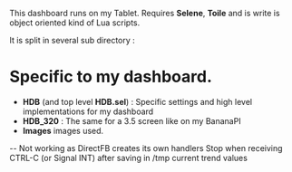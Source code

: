 This dashboard runs on my Tablet.
Requires **Selene**, **Toile** and is write is object oriented kind of Lua scripts.

It is split in several sub directory : 

# Specific to my dashboard.
* **HDB** (and top level **HDB.sel**) : Specific settings and high level implementations for my dashboard
* **HDB_320** : The same for a 3.5 screen like on my BananaPI
* **Images** images used.

-- Not working as DirectFB creates its own handlers
Stop when receiving CTRL-C (or Signal INT) after saving in /tmp current trend values
